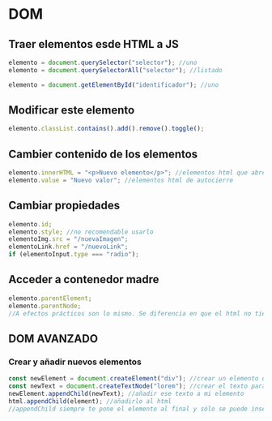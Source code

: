 # DOM

## Traer elementos esde HTML a JS

```js
elemento = document.querySelector("selector"); //uno
elemento = document.querySelectorAll("selector"); //listado

elemento = document.getElementById("identificador"); //uno
```

## Modificar este elemento

```js
elemento.classList.contains().add().remove().toggle();
```

## Cambier contenido de los elementos

```js
elemento.innerHTML = "<p>Nuevo elemento</p>"; //elementos html que abren y cierran
elemento.value = "Nuevo valor"; //elementos html de autocierre
```

## Cambiar propiedades

```js
elemento.id;
elemento.style; //no recomendable usarlo
elementoImg.src = "/nuevaImagen";
elementoLink.href = "/nuevoLink";
if (elementoInput.type === "radio");
```

## Acceder a contenedor madre

```js
elemento.parentElement;
elemento.parentNode;
//A efectos prácticos son lo mismo. Se diferencia en que el html no tiene parentElement, y su parentNode es el DOM
```

## DOM AVANZADO

### Crear y añadir nuevos elementos

```js
const newElement = document.createElement("div"); //crear un elemento de html
const newText = document.createTextNode("lorem"); //crear el texto para el elemento
newElement.appendChild(newText); //añadir ese texto a mi elemento
html.appendChild(element); //añadirlo al html
//appendChild siempre te pone el elemento al final y sólo se puede insertar un elemento con él
```
